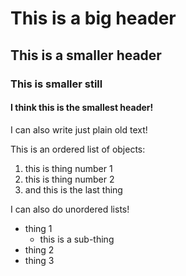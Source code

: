 # This is a big header
## This is a smaller header
### This is smaller still
#### I think this is the smallest header!

I can also write just plain old text!

This is an ordered list of objects:
1. this is thing number 1
2. this is thing number 2
3. and this is the last thing

I can also do unordered lists!
* thing 1
  * this is a sub-thing
* thing 2
* thing 3
